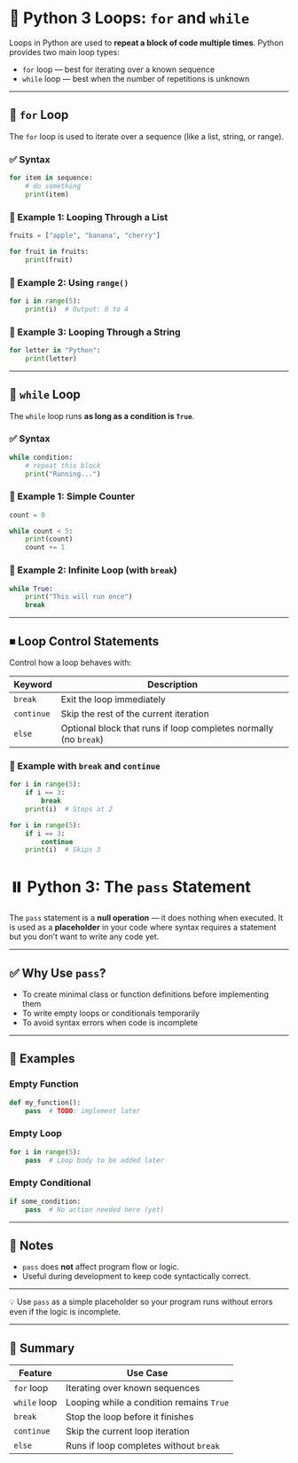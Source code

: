 # 🔁 Python 3 Loops: `for` and `while`

Loops in Python are used to **repeat a block of code multiple times**. Python provides two main loop types:

- `for` loop — best for iterating over a known sequence
- `while` loop — best when the number of repetitions is unknown

---

## 🔷 `for` Loop

The `for` loop is used to iterate over a sequence (like a list, string, or range).

### ✅ Syntax

```python
for item in sequence:
    # do something
    print(item)
````

### 🔹 Example 1: Looping Through a List

```python
fruits = ["apple", "banana", "cherry"]

for fruit in fruits:
    print(fruit)
```

### 🔹 Example 2: Using `range()`

```python
for i in range(5):
    print(i)  # Output: 0 to 4
```

### 🔹 Example 3: Looping Through a String

```python
for letter in "Python":
    print(letter)
```

---

## 🔶 `while` Loop

The `while` loop runs **as long as a condition is `True`**.

### ✅ Syntax

```python
while condition:
    # repeat this block
    print("Running...")
```

### 🔹 Example 1: Simple Counter

```python
count = 0

while count < 5:
    print(count)
    count += 1
```

### 🔹 Example 2: Infinite Loop (with `break`)

```python
while True:
    print("This will run once")
    break
```

---

## ⏹ Loop Control Statements

Control how a loop behaves with:

| Keyword    | Description                                                      |
| ---------- | ---------------------------------------------------------------- |
| `break`    | Exit the loop immediately                                        |
| `continue` | Skip the rest of the current iteration                           |
| `else`     | Optional block that runs if loop completes normally (no `break`) |

### 🔸 Example with `break` and `continue`

```python
for i in range(5):
    if i == 3:
        break
    print(i)  # Stops at 2

for i in range(5):
    if i == 3:
        continue
    print(i)  # Skips 3
```

# ⏸️ Python 3: The `pass` Statement

The `pass` statement is a **null operation** — it does nothing when executed. It is used as a **placeholder** in your code where syntax requires a statement but you don’t want to write any code yet.

---

## ✅ Why Use `pass`?

- To create minimal class or function definitions before implementing them  
- To write empty loops or conditionals temporarily  
- To avoid syntax errors when code is incomplete

---

## 🔹 Examples

### Empty Function

```python
def my_function():
    pass  # TODO: implement later
````

### Empty Loop

```python
for i in range(5):
    pass  # Loop body to be added later
```

### Empty Conditional

```python
if some_condition:
    pass  # No action needed here (yet)
```

---

## 🧠 Notes

* `pass` does **not** affect program flow or logic.
* Useful during development to keep code syntactically correct.

---

💡 Use `pass` as a simple placeholder so your program runs without errors even if the logic is incomplete.

---

## 📌 Summary

| Feature      | Use Case                                 |
| ------------ | ---------------------------------------- |
| `for` loop   | Iterating over known sequences           |
| `while` loop | Looping while a condition remains `True` |
| `break`      | Stop the loop before it finishes         |
| `continue`   | Skip the current loop iteration          |
| `else`       | Runs if loop completes without `break`   |
